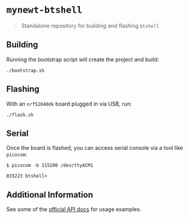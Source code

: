 # `mynewt-btshell`

> Standalone repository for building and flashing `btshell`

## Building

Running the bootstrap script will create the project and build:

```shell
./bootstrap.sh
```

## Flashing

With an `nrf52840dk` board plugged in via USB, run:

```shell
./flash.sh
```

## Serial

Once the board is flashed, you can access serial console via a tool like
`picocom`:

```shell
$ picocom -b 115200 /dev/ttyACM1

033223 btshell>
```

## Additional Information

See some of the [official API docs][api-docs] for usage examples.

[api-docs]: https://github.com/apache/mynewt-nimble/tree/master/docs/btshell
